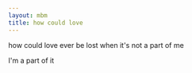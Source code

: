 ```yaml
---
layout: mbm
title: how could love
---
```


<div class="poem">
how could love  
ever be lost  
when it's not a part of me  
 
I'm a part of it
</div>
